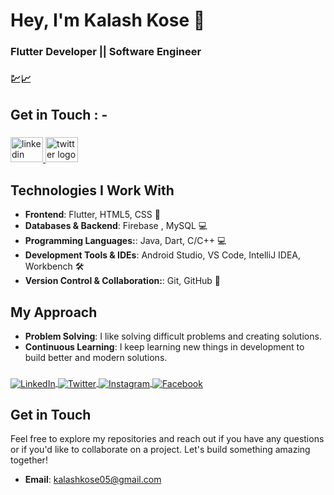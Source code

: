 # Hey, I'm Kalash Kose 👋
### Flutter Developer || Software Engineer
### 💹📈

## Get in Touch : -
###

  <a href="https://www.linkedin.com/in/kalash-kose-432600248/" target="_blank">
    <img src="https://raw.githubusercontent.com/maurodesouza/profile-readme-generator/master/src/assets/icons/social/linkedin/default.svg" width="52" height="40" alt="linkedin logo"  />
  </a>
  <a href="https://twitter.com/kalash_kose" target="_blank">
    <img src="https://raw.githubusercontent.com/maurodesouza/profile-readme-generator/master/src/assets/icons/social/twitter/default.svg" width="52" height="40" alt="twitter logo"  />
  </a>
  
###

## Technologies I Work With

- **Frontend**: Flutter, HTML5, CSS 📲
- **Databases & Backend**: Firebase , MySQL 💻
- **Programming Languages:**: Java, Dart, C/C++ 💻
- **Development Tools & IDEs**: Android Studio, VS Code, IntelliJ IDEA, Workbench 🛠 
- **Version Control & Collaboration:**: Git, GitHub 🔧

## My Approach

- **Problem Solving**: I like solving difficult problems and creating solutions.
- **Continuous Learning**: I keep learning new things in development to build better and modern solutions.

###

<div align="left">
  <a href="https://www.linkedin.com/in/kalash-kose-432600248/">
    <img align="center" src="https://img.shields.io/badge/LinkedIn-0077B5?style=for-the-badge&logo=linkedin&logoColor=white" alt="LinkedIn" />
  </a>
  <a href="YOUR_TWITTER_URL">
    <img align="center" src="https://img.shields.io/badge/Twitter-1DA1F2?style=for-the-badge&logo=twitter&logoColor=white" alt="Twitter" />
  </a>
  <a href="YOUR_INSTAGRAM_URL">
    <img align="center" src="https://img.shields.io/badge/Instagram-E4405F?style=for-the-badge&logo=instagram&logoColor=white" alt="Instagram" />
  </a>
  <a href="YOUR_FACEBOOK_URL">
    <img align="center" src="https://img.shields.io/badge/Facebook-1877F2?style=for-the-badge&logo=facebook&logoColor=white" alt="Facebook" />
  </a>
  </div>

###

## Get in Touch

Feel free to explore my repositories and reach out if you have any questions or if you'd like to collaborate on a project. Let's build something amazing together!

- **Email**: [kalashkose05@gmail.com](kalashkose05@gmail.com)
